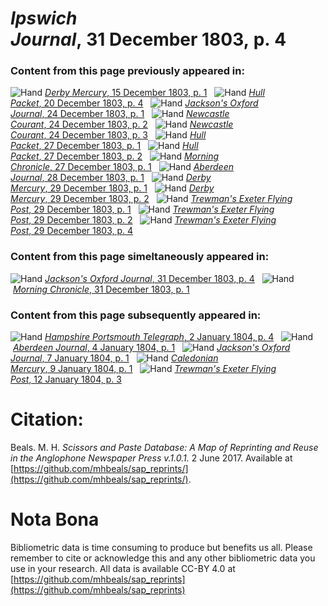 # *Ipswich Journal*, 31 December 1803, p. 4  
  
### Content from this page previously appeared in:  
![Hand](http://scissorsandpaste.net/wp-content/uploads/2017/06/smallhandpointer.png) [*Derby Mercury*, 15 December 1803, p. 1](https://mhbeals.github.io/sap_html/Derby-Mercury/Derby-Mercury-15-December-1803-p-1)  
![Hand](http://scissorsandpaste.net/wp-content/uploads/2017/06/smallhandpointer.png) [*Hull Packet*, 20 December 1803, p. 4](https://mhbeals.github.io/sap_html/Hull-Packet/Hull-Packet-20-December-1803-p-4)  
![Hand](http://scissorsandpaste.net/wp-content/uploads/2017/06/smallhandpointer.png) [*Jackson's Oxford Journal*, 24 December 1803, p. 1](https://mhbeals.github.io/sap_html/Jackson's-Oxford-Journal/Jackson's-Oxford-Journal-24-December-1803-p-1)  
![Hand](http://scissorsandpaste.net/wp-content/uploads/2017/06/smallhandpointer.png) [*Newcastle Courant*, 24 December 1803, p. 2](https://mhbeals.github.io/sap_html/Newcastle-Courant/Newcastle-Courant-24-December-1803-p-2)  
![Hand](http://scissorsandpaste.net/wp-content/uploads/2017/06/smallhandpointer.png) [*Newcastle Courant*, 24 December 1803, p. 3](https://mhbeals.github.io/sap_html/Newcastle-Courant/Newcastle-Courant-24-December-1803-p-3)  
![Hand](http://scissorsandpaste.net/wp-content/uploads/2017/06/smallhandpointer.png) [*Hull Packet*, 27 December 1803, p. 1](https://mhbeals.github.io/sap_html/Hull-Packet/Hull-Packet-27-December-1803-p-1)  
![Hand](http://scissorsandpaste.net/wp-content/uploads/2017/06/smallhandpointer.png) [*Hull Packet*, 27 December 1803, p. 2](https://mhbeals.github.io/sap_html/Hull-Packet/Hull-Packet-27-December-1803-p-2)  
![Hand](http://scissorsandpaste.net/wp-content/uploads/2017/06/smallhandpointer.png) [*Morning Chronicle*, 27 December 1803, p. 1](https://mhbeals.github.io/sap_html/Morning-Chronicle/Morning-Chronicle-27-December-1803-p-1)  
![Hand](http://scissorsandpaste.net/wp-content/uploads/2017/06/smallhandpointer.png) [*Aberdeen Journal*, 28 December 1803, p. 1](https://mhbeals.github.io/sap_html/Aberdeen-Journal/Aberdeen-Journal-28-December-1803-p-1)  
![Hand](http://scissorsandpaste.net/wp-content/uploads/2017/06/smallhandpointer.png) [*Derby Mercury*, 29 December 1803, p. 1](https://mhbeals.github.io/sap_html/Derby-Mercury/Derby-Mercury-29-December-1803-p-1)  
![Hand](http://scissorsandpaste.net/wp-content/uploads/2017/06/smallhandpointer.png) [*Derby Mercury*, 29 December 1803, p. 2](https://mhbeals.github.io/sap_html/Derby-Mercury/Derby-Mercury-29-December-1803-p-2)  
![Hand](http://scissorsandpaste.net/wp-content/uploads/2017/06/smallhandpointer.png) [*Trewman's Exeter Flying Post*, 29 December 1803, p. 1](https://mhbeals.github.io/sap_html/Trewman's-Exeter-Flying-Post/Trewman's-Exeter-Flying-Post-29-December-1803-p-1)  
![Hand](http://scissorsandpaste.net/wp-content/uploads/2017/06/smallhandpointer.png) [*Trewman's Exeter Flying Post*, 29 December 1803, p. 2](https://mhbeals.github.io/sap_html/Trewman's-Exeter-Flying-Post/Trewman's-Exeter-Flying-Post-29-December-1803-p-2)  
![Hand](http://scissorsandpaste.net/wp-content/uploads/2017/06/smallhandpointer.png) [*Trewman's Exeter Flying Post*, 29 December 1803, p. 4](https://mhbeals.github.io/sap_html/Trewman's-Exeter-Flying-Post/Trewman's-Exeter-Flying-Post-29-December-1803-p-4)  
  
### Content from this page simeltaneously appeared in:  
![Hand](http://scissorsandpaste.net/wp-content/uploads/2017/06/smallhandpointer.png) [*Jackson's Oxford Journal*, 31 December 1803, p. 4](https://mhbeals.github.io/sap_html/Jackson's-Oxford-Journal/Jackson's-Oxford-Journal-31-December-1803-p-4)  
![Hand](http://scissorsandpaste.net/wp-content/uploads/2017/06/smallhandpointer.png) [*Morning Chronicle*, 31 December 1803, p. 1](https://mhbeals.github.io/sap_html/Morning-Chronicle/Morning-Chronicle-31-December-1803-p-1)  
  
### Content from this page subsequently appeared in:  
![Hand](http://scissorsandpaste.net/wp-content/uploads/2017/06/smallhandpointer.png) [*Hampshire Portsmouth Telegraph*, 2 January 1804, p. 4](https://mhbeals.github.io/sap_html/Hampshire-Portsmouth-Telegraph/Hampshire-Portsmouth-Telegraph-2-January-1804-p-4)  
![Hand](http://scissorsandpaste.net/wp-content/uploads/2017/06/smallhandpointer.png) [*Aberdeen Journal*, 4 January 1804, p. 1](https://mhbeals.github.io/sap_html/Aberdeen-Journal/Aberdeen-Journal-4-January-1804-p-1)  
![Hand](http://scissorsandpaste.net/wp-content/uploads/2017/06/smallhandpointer.png) [*Jackson's Oxford Journal*, 7 January 1804, p. 1](https://mhbeals.github.io/sap_html/Jackson's-Oxford-Journal/Jackson's-Oxford-Journal-7-January-1804-p-1)  
![Hand](http://scissorsandpaste.net/wp-content/uploads/2017/06/smallhandpointer.png) [*Caledonian Mercury*, 9 January 1804, p. 1](https://mhbeals.github.io/sap_html/Caledonian-Mercury/Caledonian-Mercury-9-January-1804-p-1)  
![Hand](http://scissorsandpaste.net/wp-content/uploads/2017/06/smallhandpointer.png) [*Trewman's Exeter Flying Post*, 12 January 1804, p. 3](https://mhbeals.github.io/sap_html/Trewman's-Exeter-Flying-Post/Trewman's-Exeter-Flying-Post-12-January-1804-p-3)  


# Citation: 

Beals. M. H. *Scissors and Paste Database: A Map of Reprinting and Reuse in the Anglophone Newspaper Press v.1.0.1.* 2 June 2017. Available at [https://github.com/mhbeals/sap_reprints/](https://github.com/mhbeals/sap_reprints/). 

# Nota Bona

Bibliometric data is time consuming to produce but benefits us all. Please remember to cite or acknowledge this and any other bibliometric data you use in your research. All data is available CC-BY 4.0 at [https://github.com/mhbeals/sap_reprints](https://github.com/mhbeals/sap_reprints)